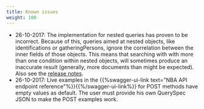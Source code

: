 ```yaml
---
title: Known issues
weight: 100
---
```


* 26-10-2017: The implementation for nested queries has proven to be
  incorrect. Because of this, queries aimed at nested objects, like
  identifications or gatheringPersons, ignore the correlation between
  the inner fields of those objects. This means that searching with
  with more than one condition within nested objects, will sometimes
  produce an inaccurate result (generally, more documents than might
  be expected). Also see the
  [release notes](http://api.biodiversitydata.nl/v2/release-notes).
* 26-10-2017: Live examples in the 
  {{%swagger-ui-link text="NBA API endpoint reference"%}}{{%/swagger-ui-link%}} 
  for POST methods have
  empty values as default. The user must provide his own QuerySpec
  JSON to make the POST examples work.
  
